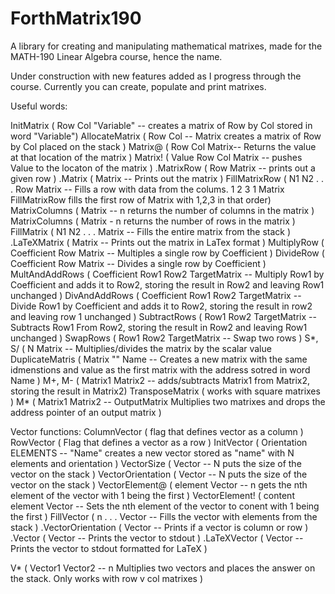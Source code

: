 # ForthMatrix190
A library for creating and manipulating mathematical matrixes, made for the MATH-190 Linear Algebra course, hence the name. 

Under construction with new features added as I progress through the course.  Currently you can create, populate and print matrixes.  

Useful words:


InitMatrix ( Row Col "Variable" -- creates a matrix of Row by Col stored in word "Variable") 
AllocateMatrix ( Row Col -- Matrix creates a matrix of Row by Col placed on the stack ) 
Matrix@ ( Row Col Matrix-- Returns the value at that location of the matrix ) 
Matrix! ( Value Row Col Matrix -- pushes Value to the locaton of the matrix )
.MatrixRow ( Row Matrix -- prints out a given row )
.Matrix ( Matrix --   Prints out the matrix )
FillMatrixRow ( N1 N2 . . . Row Matrix -- Fills a row with data from the colums.  1 2 3 1 Matrix FillMatrixRow fills the first row of Matrix with 1,2,3 in that order)
MatrixColumns ( Matrix -- n returns the number of columns in the matrix ) 
MatrixColumns ( Matrix - n returns the number of rows in the matrix )
FillMatrix ( N1 N2 . . . Matrix -- Fills the entire matrix from the stack )  
.LaTeXMatrix ( Matrix --  Prints out the matrix in LaTex format )
MultiplyRow ( Coefficient Row Matrix -- Multiples a single row by Coefficient )
DivideRow ( Coefficient Row Matrix -- Divides a single row by Coefficient )
MultAndAddRows ( Coefficient Row1 Row2 TargetMatrix -- Multiply Row1 by Coefficient and adds it to Row2, storing the result in Row2 and leaving Row1 unchanged )
DivAndAddRows ( Coefficient Row1 Row2 TargetMatrix -- Divide Row1 by Coefficient and adds it to Row2, storing the result in row2 and leaving row 1 unchanged )
SubtractRows ( Row1 Row2 TargetMatrix -- Subtracts Row1 From Row2, storing the result in Row2 and leaving Row1 unchanged ) 
SwapRows ( Row1 Row2 TargetMatrix -- Swap two rows )
S*, S/ ( N Matrix -- Multiplies/divides the matrix by the scalar value
DuplicateMatris ( Matrix "<spaces>" Name -- Creates a new matrix with the same idmenstions and value as the first matrix with the address sotred in word Name )
M+, M- ( Matrix1 Matrix2 -- adds/subtracts Matrix1 from Matrix2, storing the result in Matrix2)
TransposeMatrix ( works with square matrixes )
M* ( Matrix1 Matrix2 -- OutputMatrix Multiplies two matrixes and drops the address pointer of an output matrix ) 

Vector functions: 
ColumnVector ( flag that defines vector as a column )
RowVector ( Flag that defines a vector as a row ) 
InitVector ( Orientation ELEMENTS -- "Name" creates a new vector stored as "name" with N elements and orientation ) 
VectorSize ( Vector -- N puts the size of the vector on the stack ) 
VectorOrientation ( Vector -- N puts the size of the vector on the stack )
VectorElement@ ( element Vector -- n gets the nth element of the vector with 1 being the first )
VectorElement! ( content element Vector -- Sets the nth element of the vector to conent with 1 being the first )
FillVector ( n  . . . Vector -- Fills the vector with elements from the stack ) 
.VectorOrientation ( Vector -- Prints if a vector is column or row ) 
.Vector ( Vector -- Prints the vector to stdout ) 
.LaTeXVector ( Vector -- Prints the vector to stdout formatted for LaTeX ) 

V* ( Vector1 Vector2 -- n Multiplies two vectors and places the answer on the stack.  Only works with row v col matrixes ) 



